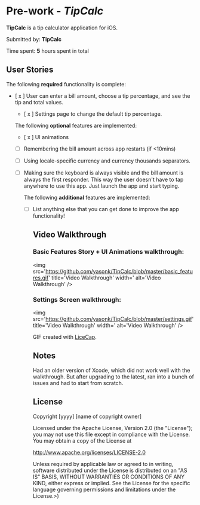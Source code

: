 # Pre-work - *TipCalc*

**TipCalc** is a tip calculator application for iOS.

Submitted by: **TipCalc**

Time spent: **5** hours spent in total

## User Stories

The following **required** functionality is complete:

* [ x ] User can enter a bill amount, choose a tip percentage, and see the tip
  and total values.
  * [ x ] Settings page to change the default tip percentage.

  The following **optional** features are implemented:
  * [ x ] UI animations
  * [  ] Remembering the bill amount across app restarts (if <10mins)
  * [  ] Using locale-specific currency and currency thousands separators.
  * [  ] Making sure the keyboard is always visible and the bill amount is
    always the first responder. This way the user doesn't have to tap anywhere
    to use this app. Just launch the app and start typing.
    
    The following **additional** features are implemented:
    
    - [  ] List anything else that you can get done to improve the app
      functionality!
      
      ## Video Walkthrough 
      
      ### Basic Features Story + UI Animations walkthrough:
      
      <img
      src='https://github.com/yasonk/TipCalc/blob/master/basic_features.gif' title='Video
      Walkthrough' width=' alt='Video Walkthrough' />


      ### Settings Screen walkthrough:
      <img
      src='https://github.com/yasonk/TipCalc/blob/master/settings.gif' title='Video
      Walkthrough' width=' alt='Video Walkthrough' />
      
      GIF created with [LiceCap](http://www.cockos.com/licecap/).
      
      ## Notes
      
      Had an older version of Xcode, which did not work well with the walkthrough.
      But after upgrading to the latest, ran into a bunch of issues and had to start
      from scratch.
      
      ## License
      
      Copyright [yyyy] [name of copyright owner]
          
      Licensed under the Apache License, Version 2.0 (the "License");
      you may not use this file except in compliance with the License.
      You may obtain a copy of the License at

      http://www.apache.org/licenses/LICENSE-2.0

      Unless required by applicable law or agreed to in writing, software distributed under the License is distributed on an "AS IS" BASIS, WITHOUT WARRANTIES OR CONDITIONS OF ANY KIND, either express or implied.  See the License for the specific
      language governing permissions and limitations under the License.>)


